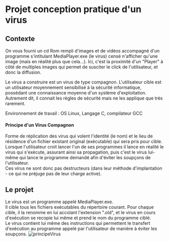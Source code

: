 # Projet conception pratique d'un virus
## Contexte 
On vous fourni un cd Rom rempli d'images et de vidéos accompagné d'un programme s'intitulant MediaPlayer.exe (le virus) censé n'afficher qu'une image (mais en réalité plus que cela...).
Ici, c'est la proximité d'un "Player" à côté de multiples images qui permet de susciter le click de l'utilisateur, et donc la diffusion.

Le virus a construire est un virus de type compagnon.
L'utilisateur cible est un utilisateur moyennement sensibilisé à la sécurité informatique, possédant une connaissance moyenne d'un système d'exploitation. Autrement dit, il connait les règles de sécurité mais ne les applique que très rarement.

Environnement de travail : OS Linux, Langage C, compilateur GCC



#### Principe d'un Virus Compagnon
Forme de réplication des virus qui volent l'identité (le nom) et le lieu de résidence d'un fichier existant original (exécutable) qui sera pris pour cible. Lorsque l'utilisateur croit lancer l'un de ses programmes il lance en réalité le virus qui s'exécute, assurant ainsi sa propagation, puis c'est le virus lui-même qui lance le programme demandé afin d'éviter les soupçons de l'utilisateur.   
Ces virus ne sont donc pas destructeurs (dans leur méthode d'implantation - ce qui ne préjuge pas de leur charge active).

## Le projet
Le virus est un programme appelé MediaPlayer.exe.  
Il cible tous les fichiers exécutables du répertoire courant. Pour chaque cible, il la renomme en lui accolant l'extension ".old", et le virus en cours d'exécution se recopie lui même et prend le nom du programme ciblé.  
Le virus contient lui même des instructions qui permettent le transfert d'exécution au programme appelé par l'utilisateur de manière à éviter les soupçons.
![principeVirus](https://i.imgur.com/oYFZa0a.jpg)
